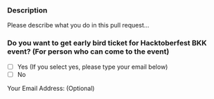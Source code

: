### Description
Please describe what you do in this pull request...

### Do you want to get early bird ticket for Hacktoberfest BKK event? (For person who can come to the event)
- [ ] Yes (If you select yes, please type your email below)
- [ ] No

Your Email Address: (Optional)
